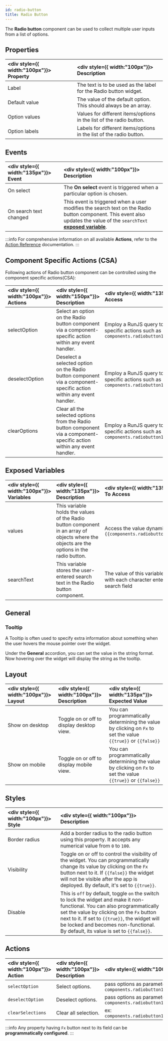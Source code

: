 ```yaml
---
id: radio-button
title: Radio Button
---
```


The **Radio button** component can be used to collect multiple user inputs from a list of options.

<div style={{paddingTop:'24px', paddingBottom:'24px'}}>

## Properties

| <div style={{ width:"100px"}}> Property   </div>   | <div style={{ width:"100px"}}> Description </div> | 
|:----------- |:----------- |
| Label | The text is to be used as the label for the Radio button widget. |
| Default value | The value of the default option. This should always be an array. |
| Option values | Values for different items/options in the list of the radio button. |
| Option labels | Labels for different items/options in the list of the radio button. |

</div>

<div style={{paddingTop:'24px', paddingBottom:'24px'}}>

## Events

| <div style={{ width:"135px"}}> Event </div> | <div style={{ width:"100px"}}> Description </div> |
|:----------------- | :--------------------------------------------- |
| On select | The **On select** event is triggered when a particular option is chosen. |
| On search text changed | This event is triggered when a user modifies the search text on the Radio button component. This event also updates the value of the `searchText` **[exposed variable](#exposed-variables)**. |

:::info
For comprehensive information on all available **Actions**, refer to the [Action Reference](/docs/category/actions-reference) documentation.
:::

</div>

<div style={{paddingTop:'24px', paddingBottom:'24px'}}>

## Component Specific Actions (CSA)
Following actions of Radio button component can be controlled using the component specific actions(CSA):

| <div style={{ width:"100px"}}> Actions </div> | <div style={{ width:"150px"}}> Description </div> | <div style={{ width:"135px"}}> How To Access </div> |
|:----------- |:----------- |:-------- |
| selectOption | Select an option on the Radio button component via a component-specific action within any event handler.| Employ a RunJS query to execute component-specific actions such as `await components.radiobutton1.selectOption(3)` |
| deselectOption | Deselect a selected option on the Radio button component via a component-specific action within any event handler. | Employ a RunJS query to execute component-specific actions such as `await components.radiobutton1.deselectOption(3)` | 
| clearOptions | Clear all the selected options from the Radio button component via a component-specific action within any event handler. |Employ a RunJS query to execute component-specific actions such as `await components.radiobutton1.clearSelections(2,3)` |

</div>

<div style={{paddingTop:'24px', paddingBottom:'24px'}}>

## Exposed Variables

| <div style={{ width:"100px"}}> Variables  </div>  | <div style={{ width:"135px"}}> Description </div> | <div style={{ width:"135px"}}> How To Access </div> |
|:----------- |:----------- |:----------|
| values | This variable holds the values of the Radio button component in an array of objects where the objects are the options in the radio button.| Access the value dynamically using JS: `{{components.radiobutton1.values[1]}}` |
| searchText | This variable stores the user-entered search text in the Radio button component. | The value of this variable is updated with each character entered in the search field |

</div>

<div style={{paddingTop:'24px', paddingBottom:'24px'}}>

## General
### Tooltip

A Tooltip is often used to specify extra information about something when the user hovers the mouse pointer over the widget.

Under the <b>General</b> accordion, you can set the value in the string format. Now hovering over the widget will display the string as the tooltip.

</div>

<div style={{paddingTop:'24px', paddingBottom:'24px'}}>

## Layout

| <div style={{ width:"100px"}}> Layout </div> | <div style={{ width:"100px"}}> Description </div> | <div style={{ width:"135px"}}> Expected Value </div> |
|:--------------- |:----------------------------------------- | :------------------------------------------------------------------------------------------------------------- |
| Show on desktop | Toggle on or off to display desktop view. | You can programmatically determining the value by clicking on `Fx` to set the value `{{true}}` or `{{false}}` |
| Show on mobile  | Toggle on or off to display mobile view.  | You can programmatically determining the value by clicking on `Fx` to set the value `{{true}}` or `{{false}}` |

</div>

<div style={{paddingTop:'24px', paddingBottom:'24px'}}>

## Styles

| <div style={{ width:"100px"}}> Style   </div>   | <div style={{ width:"100px"}}> Description </div> | 
|:----------- |:----------- |
| Border radius | Add a border radius to the radio button using this property. It accepts any numerical value from `0` to `100`. |
| Visibility | Toggle on or off to control the visibility of the widget. You can programmatically change its value by clicking on the `Fx` button next to it. If `{{false}}` the widget will not be visible after the app is deployed. By default, it's set to `{{true}}`. |
| Disable | This is `off` by default, toggle `on` the switch to lock the widget and make it non-functional. You can also programmatically set the value by clicking on the `Fx` button next to it. If set to `{{true}}`, the widget will be locked and becomes non-functional. By default, its value is set to `{{false}}`. |

</div>

<div style={{paddingTop:'24px', paddingBottom:'24px'}}>

## Actions

| <div style={{ width:"100px"}}> Action   </div>   | <div style={{ width:"100px"}}> Description </div> | <div style={{ width:"100px"}}> Properties </div> |
|:----------- |:----------- |:------------------ |
| `selectOption` | Select options. | pass options as parameter. ex: `components.radiobutton1.selectOption(1)` |
| `deselectOption` | Deselect options.| pass options as parameter. ex: `components.radiobutton1.deselectOption(1)` |
| `clearSelections` | Clear all selection. |  ex: `components.radiobutton1.clearSelections()` |


:::info
Any property having `Fx` button next to its field can be **programmatically configured**.
:::

</div>